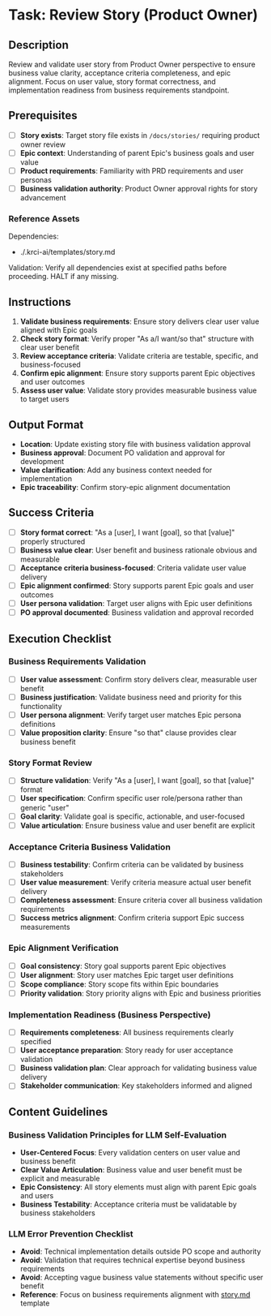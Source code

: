# Task: Review Story (Product Owner)

## Description

Review and validate user story from Product Owner perspective to ensure business value clarity, acceptance criteria completeness, and epic alignment. Focus on user value, story format correctness, and implementation readiness from business requirements standpoint.

## Prerequisites

- [ ] **Story exists**: Target story file exists in `/docs/stories/` requiring product owner review
- [ ] **Epic context**: Understanding of parent Epic's business goals and user value
- [ ] **Product requirements**: Familiarity with PRD requirements and user personas
- [ ] **Business validation authority**: Product Owner approval rights for story advancement

### Reference Assets

Dependencies:

- ./.krci-ai/templates/story.md

Validation: Verify all dependencies exist at specified paths before proceeding. HALT if any missing.

## Instructions

1. **Validate business requirements**: Ensure story delivers clear user value aligned with Epic goals
2. **Check story format**: Verify proper "As a/I want/so that" structure with clear user benefit
3. **Review acceptance criteria**: Validate criteria are testable, specific, and business-focused
4. **Confirm epic alignment**: Ensure story supports parent Epic objectives and user outcomes
5. **Assess user value**: Validate story provides measurable business value to target users

## Output Format

- **Location**: Update existing story file with business validation approval
- **Business approval**: Document PO validation and approval for development
- **Value clarification**: Add any business context needed for implementation
- **Epic traceability**: Confirm story-epic alignment documentation

## Success Criteria

- [ ] **Story format correct**: "As a [user], I want [goal], so that [value]" properly structured
- [ ] **Business value clear**: User benefit and business rationale obvious and measurable
- [ ] **Acceptance criteria business-focused**: Criteria validate user value delivery
- [ ] **Epic alignment confirmed**: Story supports parent Epic goals and user outcomes
- [ ] **User persona validation**: Target user aligns with Epic user definitions
- [ ] **PO approval documented**: Business validation and approval recorded

## Execution Checklist

### Business Requirements Validation

- [ ] **User value assessment**: Confirm story delivers clear, measurable user benefit
- [ ] **Business justification**: Validate business need and priority for this functionality
- [ ] **User persona alignment**: Verify target user matches Epic persona definitions
- [ ] **Value proposition clarity**: Ensure "so that" clause provides clear business benefit

### Story Format Review

- [ ] **Structure validation**: Verify "As a [user], I want [goal], so that [value]" format
- [ ] **User specification**: Confirm specific user role/persona rather than generic "user"
- [ ] **Goal clarity**: Validate goal is specific, actionable, and user-focused
- [ ] **Value articulation**: Ensure business value and user benefit are explicit

### Acceptance Criteria Business Validation

- [ ] **Business testability**: Confirm criteria can be validated by business stakeholders
- [ ] **User value measurement**: Verify criteria measure actual user benefit delivery
- [ ] **Completeness assessment**: Ensure criteria cover all business validation requirements
- [ ] **Success metrics alignment**: Confirm criteria support Epic success measurements

### Epic Alignment Verification

- [ ] **Goal consistency**: Story goal supports parent Epic objectives
- [ ] **User alignment**: Story user matches Epic target user definitions
- [ ] **Scope compliance**: Story scope fits within Epic boundaries
- [ ] **Priority validation**: Story priority aligns with Epic and business priorities

### Implementation Readiness (Business Perspective)

- [ ] **Requirements completeness**: All business requirements clearly specified
- [ ] **User acceptance preparation**: Story ready for user acceptance validation
- [ ] **Business validation plan**: Clear approach for validating business value delivery
- [ ] **Stakeholder communication**: Key stakeholders informed and aligned

## Content Guidelines

### Business Validation Principles for LLM Self-Evaluation

- **User-Centered Focus**: Every validation centers on user value and business benefit
- **Clear Value Articulation**: Business value and user benefit must be explicit and measurable
- **Epic Consistency**: All story elements must align with parent Epic goals and users
- **Business Testability**: Acceptance criteria must be validatable by business stakeholders

### LLM Error Prevention Checklist

- **Avoid**: Technical implementation details outside PO scope and authority
- **Avoid**: Validation that requires technical expertise beyond business requirements
- **Avoid**: Accepting vague business value statements without specific user benefit
- **Reference**: Focus on business requirements alignment with [story.md](./.krci-ai/templates/story.md) template
